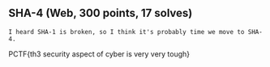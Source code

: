 ## SHA-4 (Web, 300 points, 17 solves)

    I heard SHA-1 is broken, so I think it's probably time we move to SHA-4.

PCTF{th3 security aspect of cyber is very very tough}
